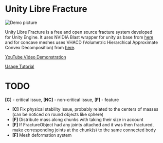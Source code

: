 # Unity Libre Fracture

![Demo picture](https://gitlab.com/dima13230/unity-libre-fracture/-/raw/9504a9995980bb899bb635e8260c844701a7db86/Pictures/DemoPicture.png)

Unity Libre Fracture is a free and open source fracture system developed for Unity Engine.
It uses NVIDIA Blast wrapper for unity as base from [here](https://forum.unity.com/threads/nvidia-blast.472623) and for concave meshes uses VHACD (Volumetric Hierarchical Approximate Convex Decomposition) from [here](https://github.com/Unity-Technologies/VHACD).

[YouTube Video Demonstration](https://www.youtube.com/watch?v=_vSFzkecSak)

[Usage Tutorial](https://www.youtube.com/watch?v=od1mtc1HcUM)

# TODO

**[C]** - critical issue, **[NC]** - non-critical issue, **[F]** - feature

- **[C]** Fix physical stability issue, probably related to the centers of masses (can be noticed on round objects like sphere)
- **[F]** Distribute mass along chunks with taking their size in account
- **[F]** If FractureObject had any joints attached and it was then fractured, make corresponding joints at the chunk(s) to the same connected body
- **[F]** Mesh deformation system
